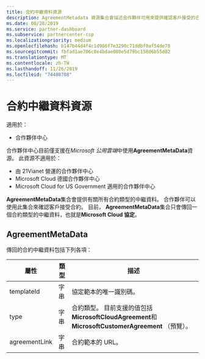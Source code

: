 ```yaml
---
title: 合約中繼資料資源
description: AgreementMetadata 資源集合會描述合作夥伴可用來提供確認客戶接受的合約類型。
ms.date: 08/28/2019
ms.service: partner-dashboard
ms.subservice: partnercenter-csp
ms.localizationpriority: medium
ms.openlocfilehash: b147b44d4f4c1d986f7e3290c71ddbf0af54de70
ms.sourcegitcommit: fbfad1ae706c8e4bdae080e5d79bc158d6b55d02
ms.translationtype: MT
ms.contentlocale: zh-TW
ms.lasthandoff: 11/26/2019
ms.locfileid: "74488708"
---
```

# <a name="agreement-metadata-resources"></a>合約中繼資料資源

適用於：

- 合作夥伴中心

合作夥伴中心目前僅支援在*Microsoft 公用雲端*中使用**AgreementMetaData**資源。 此資源不適用於：

- 由 21Vianet 營運的合作夥伴中心
- Microsoft Cloud 德國合作夥伴中心
- Microsoft Cloud for US Government 適用的合作夥伴中心

**AgreementMetaData**集合會提供有關所有合約類型的中繼資料。 合作夥伴可以使用此集合來確認客戶接受合約。 目前， **AgreementMetaData**集合只會傳回一個合約類型的中繼資料，也就是**Microsoft Cloud 協定**。

## <a name="agreementmetadata"></a>AgreementMetaData

傳回的合約中繼資料包括下列各項：

| 屬性      | 類型               | 描述                                                                       |
|---------------|--------------------|-----------------------------------------------------------------------------------|
| templateId    | 字串             | 協定範本的唯一識別碼。                                       |
| type          | 字串             | 合約類型。 目前支援的值包括**MicrosoftCloudAgreement**和**MicrosoftCustomerAgreement** （預覽）。 |
| agreementLink | 字串             | 合約範本的 URL。                                                    |
